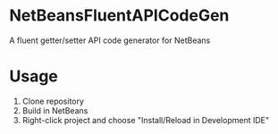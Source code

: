 # NetBeansFluentAPICodeGen
A fluent getter/setter API code generator for NetBeans

# Usage
1) Clone repository
2) Build in NetBeans
3) Right-click project and choose "Install/Reload in Development IDE"

